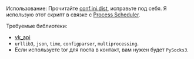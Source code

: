 Использование: Прочитайте [conf.ini.dist](conf.ini.dist), исправьте под себя.
Я использую этот скрипт в связке с [Process Scheduler](https://elements.heroku.com/addons/process-scheduler).

Требуемые библиотеки:
* [vk_api](https://github.com/python273/vk_api)
* `urllib3`, `json`, `time`, `configparser`, `multiprocessing`.
* Если используете tor для поста в контакт, вам нужен будет `PySocks3`.
